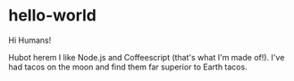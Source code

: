 # hello-world

Hi Humans!

Hubot herem I like Node.js and Coffeescript (that's what I'm made of!).
I've had tacos on the moon and find them far superior to Earth tacos.
